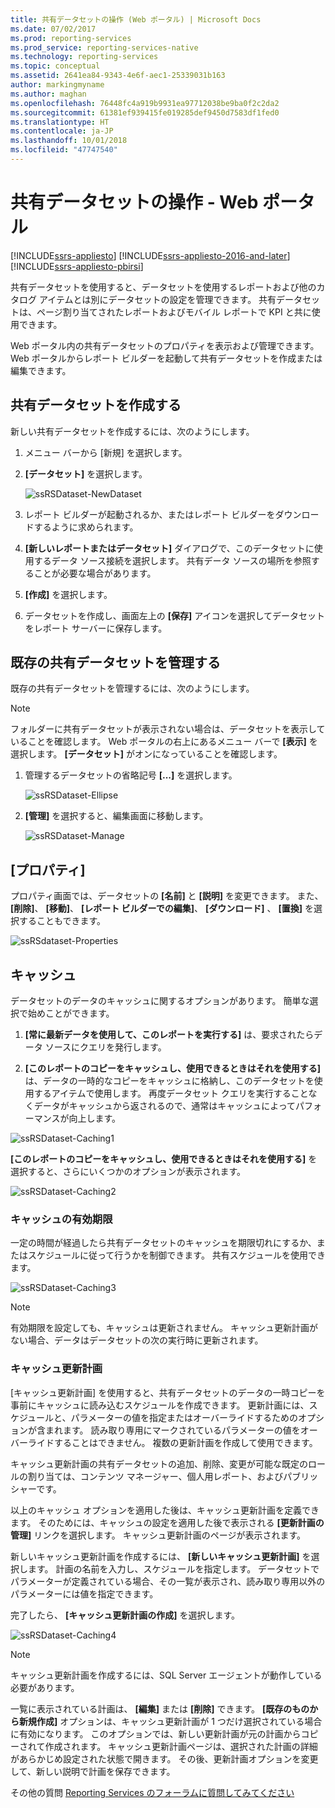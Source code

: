 ```yaml
---
title: 共有データセットの操作 (Web ポータル) | Microsoft Docs
ms.date: 07/02/2017
ms.prod: reporting-services
ms.prod_service: reporting-services-native
ms.technology: reporting-services
ms.topic: conceptual
ms.assetid: 2641ea84-9343-4e6f-aec1-25339031b163
author: markingmyname
ms.author: maghan
ms.openlocfilehash: 76448fc4a919b9931ea97712038be9ba0f2c2da2
ms.sourcegitcommit: 61381ef939415fe019285def9450d7583df1fed0
ms.translationtype: HT
ms.contentlocale: ja-JP
ms.lasthandoff: 10/01/2018
ms.locfileid: "47747540"
---
```

# <a name="work-with-shared-datasets---web-portal"></a>共有データセットの操作 - Web ポータル

[!INCLUDE[ssrs-appliesto](../includes/ssrs-appliesto.md)] [!INCLUDE[ssrs-appliesto-2016-and-later](../includes/ssrs-appliesto-2016-and-later.md)] [!INCLUDE[ssrs-appliesto-pbirsi](../includes/ssrs-appliesto-pbirs.md)]

共有データセットを使用すると、データセットを使用するレポートおよび他のカタログ アイテムとは別にデータセットの設定を管理できます。 共有データセットは、ページ割り当てされたレポートおよびモバイル レポートで KPI と共に使用できます。

Web ポータル内の共有データセットのプロパティを表示および管理できます。 Web ポータルからレポート ビルダーを起動して共有データセットを作成または編集できます。

## <a name="create-a-shared-dataset"></a>共有データセットを作成する
  
新しい共有データセットを作成するには、次のようにします。  
  
1.  メニュー バーから [新規] を選択します。  
  
2.  **[データセット]** を選択します。  
  
    ![ssRSDataset-NewDataset](../reporting-services/media/ssrsdataset-newdataset.png)  
  
3.  レポート ビルダーが起動されるか、またはレポート ビルダーをダウンロードするように求められます。  
  
4.  **[新しいレポートまたはデータセット]** ダイアログで、このデータセットに使用するデータ ソース接続を選択します。 共有データ ソースの場所を参照することが必要な場合があります。  
  
5.  **[作成]** を選択します。  
  
6.  データセットを作成し、画面左上の **[保存]** アイコンを選択してデータセットをレポート サーバーに保存します。  
  
## <a name="manage-an-existing-shared-dataset"></a>既存の共有データセットを管理する
  
既存の共有データセットを管理するには、次のようにします。  
  
> [!NOTE]
> フォルダーに共有データセットが表示されない場合は、データセットを表示していることを確認します。 Web ポータルの右上にあるメニュー バーで **[表示]** を選択します。 **[データセット]** がオンになっていることを確認します。  
  
1.  管理するデータセットの省略記号 **[...]** を選択します。  
  
    ![ssRSDataset-Ellipse](../reporting-services/media/ssrsdataset-ellipse.png)  
  
2.  **[管理]** を選択すると、編集画面に移動します。  
  
    ![ssRSDataset-Manage](../reporting-services/media/ssrsdataset-manage.png)  
  
## <a name="properties"></a>[プロパティ]
  
プロパティ画面では、データセットの **[名前]** と **[説明]** を変更できます。 また、 **[削除]**、 **[移動]**、 **[レポート ビルダーでの編集]**、 **[ダウンロード]** 、 **[置換]** を選択することもできます。  
  
![ssRSdataset-Properties](../reporting-services/media/ssrsdataset-properties.png)  
  
## <a name="caching"></a>キャッシュ
  
データセットのデータのキャッシュに関するオプションがあります。 簡単な選択で始めことができます。  
  
1.  **[常に最新データを使用して、このレポートを実行する]** は、要求されたらデータ ソースにクエリを発行します。  
  
2.  **[このレポートのコピーをキャッシュし、使用できるときはそれを使用する]** は、データの一時的なコピーをキャッシュに格納し、このデータセットを使用するアイテムで使用します。 再度データセット クエリを実行することなくデータがキャッシュから返されるので、通常はキャッシュによってパフォーマンスが向上します。  
  
![ssRSDataset-Caching1](../reporting-services/media/ssrsdataset-caching1.png)  
  
**[このレポートのコピーをキャッシュし、使用できるときはそれを使用する]** を選択すると、さらにいくつかのオプションが表示されます。  
  
![ssRSDataset-Caching2](../reporting-services/media/ssrsdataset-caching2.png)  
  
### <a name="cache-expiration"></a>キャッシュの有効期限  
  
一定の時間が経過したら共有データセットのキャッシュを期限切れにするか、またはスケジュールに従って行うかを制御できます。 共有スケジュールを使用できます。  
  
![ssRSDataset-Caching3](../reporting-services/media/ssrsdataset-caching3.png)  
  
> [!NOTE]
> 有効期限を設定しても、キャッシュは更新されません。 キャッシュ更新計画がない場合、データはデータセットの次の実行時に更新されます。  
  
### <a name="cache-refresh-plans"></a>キャッシュ更新計画  
  
[キャッシュ更新計画] を使用すると、共有データセットのデータの一時コピーを事前にキャッシュに読み込むスケジュールを作成できます。 更新計画には、スケジュールと、パラメーターの値を指定またはオーバーライドするためのオプションが含まれます。 読み取り専用にマークされているパラメーターの値をオーバーライドすることはできません。 複数の更新計画を作成して使用できます。   
  
キャッシュ更新計画の共有データセットの追加、削除、変更が可能な既定のロールの割り当ては、コンテンツ マネージャー、個人用レポート、およびパブリッシャーです。  
  
以上のキャッシュ オプションを適用した後は、キャッシュ更新計画を定義できます。 そのためには、キャッシュの設定を適用した後で表示される **[更新計画の管理]** リンクを選択します。 キャッシュ更新計画のページが表示されます。   
  
新しいキャッシュ更新計画を作成するには、 **[新しいキャッシュ更新計画]** を選択します。 計画の名前を入力し、スケジュールを指定します。 データセットでパラメーターが定義されている場合、その一覧が表示され、読み取り専用以外のパラメーターには値を指定できます。  
  
完了したら、 **[キャッシュ更新計画の作成]** を選択します。  
  
![ssRSDataset-Caching4](../reporting-services/media/ssrsdataset-caching4.png)  
  
> [!NOTE]
> キャッシュ更新計画を作成するには、SQL Server エージェントが動作している必要があります。  
  
一覧に表示されている計画は、 **[編集]** または **[削除]** できます。 **[既存のものから新規作成]** オプションは、キャッシュ更新計画が 1 つだけ選択されている場合に有効になります。 このオプションでは、新しい更新計画が元の計画からコピーされて作成されます。 キャッシュ更新計画ページは、選択された計画の詳細があらかじめ設定された状態で開きます。 その後、更新計画オプションを変更して、新しい説明で計画を保存できます。  

その他の質問 [Reporting Services のフォーラムに質問してみてください](http://go.microsoft.com/fwlink/?LinkId=620231)

